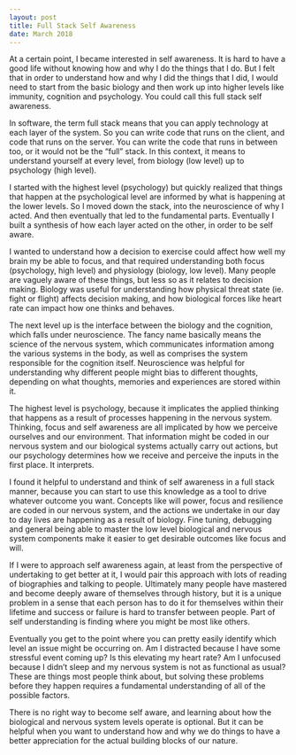 ```yaml
---
layout: post
title: Full Stack Self Awareness
date: March 2018
---
```

At a certain point, I became interested in self awareness. It is hard to have a good life without knowing how and why I do the things that I do. But I felt that in order to understand how and why I did the things that I did, I would need to start from the basic biology and then work up into higher levels like immunity, cognition and psychology. You could call this full stack self awareness.

In software, the term full stack means that you can apply technology at each layer of the system. So you can write code that runs on the client, and code that runs on the server. You can write the code that runs in between too, or it would not be the “full” stack. In this context, it means to understand yourself at every level, from biology (low level) up to psychology (high level).

I started with the highest level (psychology) but quickly realized that things that happen at the psychological level are informed by what is happening at the lower levels. So I moved down the stack, into the neuroscience of why I acted. And then eventually that led to the fundamental parts. Eventually I built a synthesis of how each layer acted on the other, in order to be self aware.

I wanted to understand how a decision to exercise could affect how well my brain my be able to focus, and that required understanding both focus (psychology, high level) and physiology (biology, low level). Many people are vaguely aware of these things, but less so as it relates to decision making. Biology was useful for understanding how physical threat state (ie. fight or flight) affects decision making, and how biological forces like heart rate can impact how one thinks and behaves.

The next level up is the interface between the biology and the cognition, which falls under neuroscience. The fancy name basically means the science of the nervous system, which communicates information among the various systems in the body, as well as comprises the system responsible for the cognition itself. Neuroscience was helpful for understanding why different people might bias to different thoughts, depending on what thoughts, memories and experiences are stored within it.

The highest level is psychology, because it implicates the applied thinking that happens as a result of processes happening in the nervous system. Thinking, focus and self awareness are all implicated by how we perceive ourselves and our environment. That information might be coded in our nervous system and our biological systems actually carry out actions, but our psychology determines how we receive and perceive the inputs in the first place. It interprets.

I found it helpful to understand and think of self awareness in a full stack manner, because you can start to use this knowledge as a tool to drive whatever outcome you want. Concepts like will power, focus and resilience are coded in our nervous system, and the actions we undertake in our day to day lives are happening as a result of biology. Fine tuning, debugging and general being able to master the low level biological and nervous system components make it easier to get desirable outcomes like focus and will.

If I were to approach self awareness again, at least from the perspective of undertaking to get better at it, I would pair this approach with lots of reading of biographies and talking to people. Ultimately many people have mastered and become deeply aware of themselves through history, but it is a unique problem in a sense that each person has to do it for themselves within their lifetime and success or failure is hard to transfer between people. Part of self understanding is finding where you might be most like others.

Eventually you get to the point where you can pretty easily identify which level an issue might be occurring on. Am I distracted because I have some stressful event coming up? Is this elevating my heart rate? Am I unfocused because I didn’t sleep and my nervous system is not as functional as usual? These are things most people think about, but solving these problems before they happen requires a fundamental understanding of all of the possible factors.

There is no right way to become self aware, and learning about how the biological and nervous system levels operate is optional. But it can be helpful when you want to understand how and why we do things to have a better appreciation for the actual building blocks of our nature.
